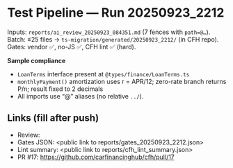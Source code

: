 # Test Pipeline — Run 20250923_2212

Inputs: `reports/ai_review_20250923_084351.md` (7 fences with `path=@…`).
Batch: ≤25 files → `ts-migration/generated/20250923_2212/` (in CFH repo).
Gates: vendor ✅, no-JS ✅, CFH lint ✅ (hard).

**Sample compliance**  
- `LoanTerms` interface present at `@types/finance/LoanTerms.ts`  
- `monthlyPayment()` amortization uses r = APR/12; zero-rate branch returns P/n; result fixed to 2 decimals  
- All imports use “@” aliases (no relative `../`).

## Links (fill after push)
- Review: <public link to ai_review_20250923_084351.md>
- Gates JSON: <public link to reports/gates_20250923_2212.json>
- Lint summary: <public link to reports/cfh_lint_summary.json>
- PR #17: <https://github.com/carfinancinghub/cfh/pull/17>
